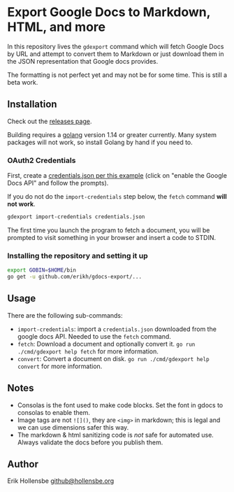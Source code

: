 # Export Google Docs to Markdown, HTML, and more

In this repository lives the `gdexport` command which will fetch Google Docs by
URL and attempt to convert them to Markdown or just download them in the JSON
representation that Google docs provides.

The formatting is not perfect yet and may not be for some time. This is still
a beta work.

## Installation

Check out the [releases page](https://github.com/erikh/gdocs-export/releases).

Building requires a [golang](https://golang.org) version 1.14 or greater
currently. Many system packages will not work, so install Golang by hand if you
need to.

### OAuth2 Credentials

First, create a [credentials.json per this example](https://developers.google.com/docs/api/quickstart/go) (click on
"enable the Google Docs API" and follow the prompts).

If you do not do the `import-credentials` step below, the `fetch` command **will not work**.

```bash
gdexport import-credentials credentials.json
```

The first time you launch the program to fetch a document, you will be prompted
to visit something in your browser and insert a code to STDIN.

### Installing the repository and setting it up

```bash
export GOBIN=$HOME/bin
go get -u github.com/erikh/gdocs-export/...
```

## Usage

There are the following sub-commands:

- `import-credentials`: import a `credentials.json` downloaded from the google
  docs API. Needed to use the `fetch` command.
- `fetch`: Download a document and optionally convert it. `go run ./cmd/gdexport help fetch` for more information.
- `convert`: Convert a document on disk. `go run ./cmd/gdexport help convert` for more information.

## Notes

- Consolas is the font used to make code blocks. Set the font in gdocs to
  consolas to enable them.
- Image tags are not `![]()`, they are `<img>` in markdown; this is legal and
  we can use dimensions safer this way.
- The markdown & html sanitizing code is _not_ safe for automated use. Always
  validate the docs before you publish them.

## Author

Erik Hollensbe <github@hollensbe.org>
